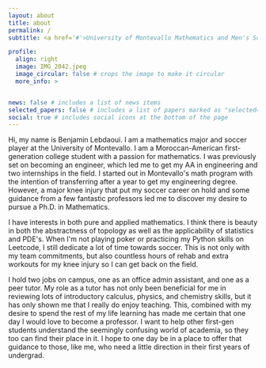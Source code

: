 ```yaml
---
layout: about
title: about
permalink: /
subtitle: <a href='#'>University of Montevallo Mathematics and Men's Soccer</a>. lebdaouib@gmail.com

profile:
  align: right
  image: IMG_2042.jpeg
  image_circular: false # crops the image to make it circular
  more_info: >


news: false # includes a list of news items
selected_papers: false # includes a list of papers marked as "selected={true}"
social: true # includes social icons at the bottom of the page
---
```


Hi, my name is Benjamin Lebdaoui. I am a mathematics major and soccer player at the University of Montevallo. I am a Moroccan-American first-generation college student with a passion for mathematics. I was previously set on becoming an engineer, which led me to get my AA in engineering and two internships in the field. I started out in Montevallo's math program with the intention of transferring after a year to get my engineering degree. However, a major knee injury that put my soccer career on hold and some guidance from a few fantastic professors led me to discover my desire to pursue a Ph.D. in Mathematics.

I have interests in both pure and applied mathematics. I think there is beauty in both the abstractness of topology as well as the applicability of statistics and PDE's. When I'm not playing poker or practicing my Python skills on Leetcode, I still dedicate a lot of time towards soccer. This is not only with my team commitments, but also countless hours of rehab and extra workouts for my knee injury so I can get back on the field. 

I hold two jobs on campus, one as an office admin assistant, and one as a peer tutor. My role as a tutor has not only been beneficial for me in reviewing lots of introductory calculus, physics, and chemistry skills, but it has only shown me that I really do enjoy teaching. This, combined with my desire to spend the rest of my life learning has made me certain that one day I would love to become a professor. I want to help other first-gen students understand the seemingly confusing world of academia, so they too can find their place in it. I hope to one day be in a place to offer that guidance to those, like me, who need a little direction in their first years of undergrad.
